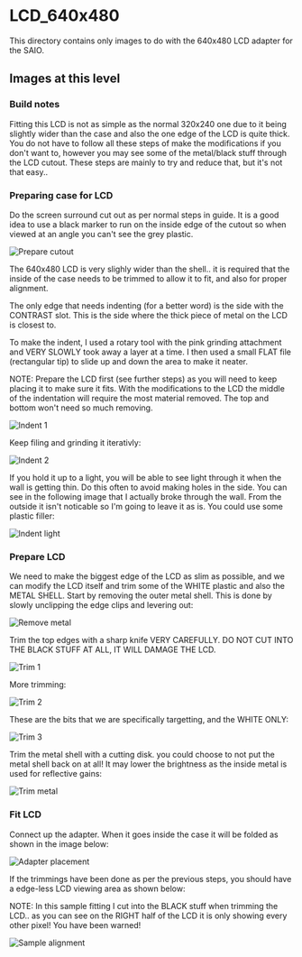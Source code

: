 # LCD_640x480
This directory contains only images to do with the 640x480 LCD adapter for the SAIO.

## Images at this level
### Build notes
Fitting this LCD is not as simple as the normal 320x240 one due to it being slightly wider than the case and also the one edge of the LCD is quite thick. You do not have to follow all these steps of make the modifications if you don't want to, however you may see some of the metal/black stuff through the LCD cutout. These steps are mainly to try and reduce that, but it's not that easy..

### Preparing case for LCD
Do the screen surround cut out as per normal steps in guide. It is a good idea to use a black marker to run on the inside edge of the cutout so when viewed at an angle you can't see the grey plastic.

![Prepare cutout](https://github.com/geebles/Super-AIO/raw/master/docs/IMAGES/SAIO/PRODUCTS/LCD_640x480/1.jpg)

The 640x480 LCD is very slighly wider than the shell.. it is required that the inside of the case needs to be trimmed to allow it to fit, and also for proper alignment.

The only edge that needs indenting (for a better word) is the side with the CONTRAST slot. This is the side where the thick piece of metal on the LCD is closest to.

To make the indent, I used a rotary tool with the pink grinding attachment and VERY SLOWLY took away a layer at a time. I then used a small FLAT file (rectangular tip) to slide up and down the area to make it neater.

NOTE: Prepare the LCD first (see further steps) as you will need to keep placing it to make sure it fits. With the modifications to the LCD the middle of the indentation will require the most material removed. The top and bottom won't need so much removing.

![Indent 1](https://github.com/geebles/Super-AIO/raw/master/docs/IMAGES/SAIO/PRODUCTS/LCD_640x480/2.jpg)

Keep filing and grinding it iterativly:

![Indent 2](https://github.com/geebles/Super-AIO/raw/master/docs/IMAGES/SAIO/PRODUCTS/LCD_640x480/3.jpg)

If you hold it up to a light, you will be able to see light through it when the wall is getting thin. Do this often to avoid making holes in the side. You can see in the following image that I actually broke through the wall. From the outside it isn't noticable so I'm going to leave it as is. You could use some plastic filler:

![Indent light](https://github.com/geebles/Super-AIO/raw/master/docs/IMAGES/SAIO/PRODUCTS/LCD_640x480/4.jpg)

### Prepare LCD
We need to make the biggest edge of the LCD as slim as possible, and we can modify the LCD itself and trim some of the WHITE plastic and also the METAL SHELL. Start by removing the outer metal shell. This is done by slowly unclipping the edge clips and levering out: 

![Remove metal](https://github.com/geebles/Super-AIO/raw/master/docs/IMAGES/SAIO/PRODUCTS/LCD_640x480/5.jpg)

Trim the top edges with a sharp knife VERY CAREFULLY. DO NOT CUT INTO THE BLACK STUFF AT ALL, IT WILL DAMAGE THE LCD.

![Trim 1](https://github.com/geebles/Super-AIO/raw/master/docs/IMAGES/SAIO/PRODUCTS/LCD_640x480/6.jpg)

More trimming:

![Trim 2](https://github.com/geebles/Super-AIO/raw/master/docs/IMAGES/SAIO/PRODUCTS/LCD_640x480/7.jpg)

These are the bits that we are specifically targetting, and the WHITE ONLY:

![Trim 3](https://github.com/geebles/Super-AIO/raw/master/docs/IMAGES/SAIO/PRODUCTS/LCD_640x480/8.jpg)

Trim the metal shell with a cutting disk. you could choose to not put the metal shell back on at all! It may lower the brightness as the inside metal is used for reflective gains:

![Trim metal](https://github.com/geebles/Super-AIO/raw/master/docs/IMAGES/SAIO/PRODUCTS/LCD_640x480/9.jpg)

### Fit LCD
Connect up the adapter. When it goes inside the case it will be folded as shown in the image below:

![Adapter placement](https://github.com/geebles/Super-AIO/raw/master/docs/IMAGES/SAIO/PRODUCTS/LCD_640x480/10.jpg)

If the trimmings have been done as per the previous steps, you should have a edge-less LCD viewing area as shown below:

NOTE: In this sample fitting I cut into the BLACK stuff when trimming the LCD.. as you can see on the RIGHT half of the LCD it is only showing every other pixel! You have been warned!

![Sample alignment](https://github.com/geebles/Super-AIO/raw/master/docs/IMAGES/SAIO/PRODUCTS/LCD_640x480/11.jpg)
